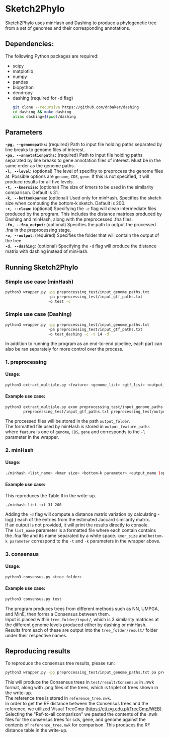 # Sketch2Phylo
Sketch2Phylo uses minHash and Dashing to produce a phylogenetic tree from a set of genomes and their corresponding annotations.

## Dependencies:
The following Python packages are required:
* scipy
* matplotlib
* numpy 
* pandas
* biopython
* dendropy
* dashing (required for -d flag)
  ```bash
  git clone --recursive https://github.com/dnbaker/dashing
  cd dashing && make dashing
  alias dashing=$(pwd)/dashing
  ```

## Parameters
**`-pg, --genomepaths`:** (required) Path to input file holding paths separated by line breaks to genome files of interest. \
**`-pa, --annotationpaths`:** (required) Path to input file holding paths separated by line breaks to gene annotation files of interest. Must be in the same order as the genome paths. \
**`-l, --level`:** (optional) The level of specifity to preprocess the genome files at. Possible options are `genome`, `CDS`, `gene`. If this is not specified, it will produce results for all five levels. \
**`-t, --kmersize`:** (optional) The size of kmers to be used in the similarity comparison. Default is 31.\
**`-k, --bottomkparam`:** (optional) Used only for minHash. Specifies the sketch size when computing the bottom-k sketch. Default is 200. \
**`-c, --clean`:** (optional) Specifying the `-c` flag will clean intermediate files produced by the program. This includes the distance matrices produced by Dashing and minHash, along with the preprocessed .fna files.\
**`-fo, --fna_output`:** (optional) Specifies the path to output the processed .fna in the preprocessing stage. \
**`-o, --output`:** (required) Specifies the folder that will contain the output of the tree. \
**`-d, --dashing`:** (optional) Specifying the `-d` flag will produce the distance matrix with dashing instead of minHash.

## Running Sketch2Phylo
### Simple use case (minHash)
```bash
python3 wrapper.py -pg preprocessing_test/input_genome_paths.txt 
                   -pa preprocessing_test/input_gtf_paths.txt 
                   -o test -c
```
### Simple use case (Dashing)
```bash
python3 wrapper.py -pg preprocessing_test/input_genome_paths.txt
                   -pa preprocessing_test/input_gtf_paths.txt 
                   -o test_dashing -c -t 14 -d
```
In addition to running the program as an end-to-end pipeline, each part can also be ran separately for more control over the process.
### 1. preprocessing
#### Usage:
```bash
python3 extract_multiple.py <feature> <genome_list> <gtf_list> <output_folder>
```
#### Example use case:
```bash
python3 extract_multiple.py exon preprocessing_test/input_genome_paths.txt 
        preprocessing_test/input_gtf_paths.txt preprocessing_test/output_exons
```

The processed files will be stored in the path `output_folder`. \
The formatted file used by minHash is stored in `output_feature_paths` where `feature` is one of `genome`, `CDS`, `gene` and corresponds to the `-l` parameter in the wrapper.

### 2. minHash
#### Usage:
```bash
./minhash <list_name> <kmer size> <bottom-k parameter> <output_name (optional)> <-d (optional)>
```
#### Example use case:
This reproduces the Table II in the write-up.

```bash
./minhash list.txt 31 200
```

Adding the `-d` flag will compute a distance matrix variation by calculating -log(.) each of the entries from the estimated Jaccard similarity matrix. \
If an output is not provided, it will print the results directly to console. \
The `list_name` parameter is a formatted file where each contain contains the .fna file and its name separated by a white space. 
`kmer_size` and `bottom-k parameter` correspond to the `-t` and `-k` parameters in the wrapper above. 

### 3. consensus
#### Usage:
```bash
python3 consensus.py <tree_folder>
```
#### Example use case:
```bash
python3 consensus.py test
```

The program produces trees from different methods such as NN, UMPGA, and MinE, then forms a Consensus between them.\
Input is placed within `tree_folder/input/`, which is 3 similarity matrices at the different genome levels produced either by dashing or minHash. \
Results from each of these are output into the `tree_folder/result/` folder under their respective names.

## Reproducing results
To reproduce the consensus tree results, please run:
```bash
python3 wrapper.py -pg preprocessing_test/input_genome_paths.txt pa preprocessing_test/input_gtf_paths.txt -o test -c
```
This will produce the Consensus trees in `test/result/Consensus` in .nwk format, along with .png files of the trees, which is triplet of trees shown in the write-up. \
The reference tree is stored in `reference_tree.nwk`. \
In order to get the RF distance between the Consensus trees and the reference, we utilized Visual TreeCmp (https://eti.pg.edu.pl/TreeCmp/WEB). \
Selecting the "Ref-to-all comparison" we pasted the contents of the .nwk files for the consensus trees for cds, gene, and genome against the contents of `reference_tree.nwk` for comparison. This produces the RF distance table in the write-up.
